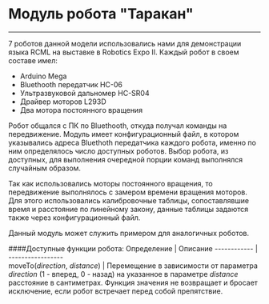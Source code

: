 # Модуль робота "Таракан"
-----------------------------

7 роботов данной модели использовались нами для демонстрации языка RCML на выставке в Robotics Expo II.
Каждый робот в своем составе имел:
- Arduino Mega
- Bluethooth передатчик HC-06
- Ультразвуковой дальномер HC-SR04
- Драйвер моторов L293D
- Два мотора постоянного вращения

Робот общался с ПК по Bluethooth, откуда получал команды на передвижение. 
Модуль имеет конфигурационный файл, в котором указывались адреса Bluethoth передатчика каждого робота, именно по ним 
определялось число доступных роботов. Выбор робота, из доступных, для выполнения очередной порции команд выполнялся
случайным образом.

Так как использовались моторы постоянного вращения, то передвижение выполнялось с замером времени вращения моторов. 
Для этого использовались калибровочные таблицы, сопоставлявшие время и расстояние по линейному закону, данные таблицы 
задаются также через конфигурационный файл.

Данный модуль может служить примером для аналогичных роботов.

####Доступные функции робота:
Определение  | Описание
------------  | -----------------  
moveTo(*direction*, *distance*)  | Перемещение в зависимости от параметра *direction* (1 - вперед, 0 - назад) на указанное в параметре *distance* расстояние в сантиметрах. Функция значения не возвращает и бросает исключение, если робот встречает перед собой препятствие.


